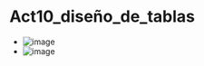 # Act10_diseño_de_tablas
- ![image](https://github.com/user-attachments/assets/e76a0c92-85d2-4c96-97ac-7c4ad2c822d3)
- ![image](https://github.com/user-attachments/assets/2f30cda5-60b8-4d1a-9f8a-21091c803372)
